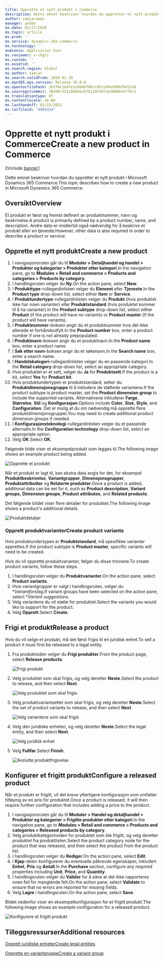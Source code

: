 ```yaml
---
title: Opprette et nytt produkt i Commerce
description: Dette emnet beskriver hvordan du oppretter et nytt produkt i Microsoft Dynamics 365 Commerce.
author: samjarawan
manager: annbe
ms.date: 01/27/2020
ms.topic: article
ms.prod: ''
ms.service: dynamics-365-commerce
ms.technology: ''
audience: Application User
ms.reviewer: v-chgri
ms.custom: ''
ms.assetid: ''
ms.search.region: Global
ms.author: samjar
ms.search.validFrom: 2020-01-20
ms.dyn365.ops.version: Release 10.0.8
ms.openlocfilehash: 3b578c1bdfe1c6b4bf66cc85cc09ed906fb812a8
ms.sourcegitcommit: 38d40c331c8894acb7b119c5073e3088b54776c1
ms.translationtype: HT
ms.contentlocale: nb-NO
ms.lasthandoff: 01/15/2021
ms.locfileid: "4965324"
---
```

# <a name="create-a-new-product-in-commerce"></a><span data-ttu-id="8090e-103">Opprette et nytt produkt i Commerce</span><span class="sxs-lookup"><span data-stu-id="8090e-103">Create a new product in Commerce</span></span>


[!include [banner](includes/banner.md)]

<span data-ttu-id="8090e-104">Dette emnet beskriver hvordan du oppretter et nytt produkt i Microsoft Dynamics 365 Commerce.</span><span class="sxs-lookup"><span data-stu-id="8090e-104">This topic describes how to create a new product in Microsoft Dynamics 365 Commerce.</span></span>

## <a name="overview"></a><span data-ttu-id="8090e-105">Oversikt</span><span class="sxs-lookup"><span data-stu-id="8090e-105">Overview</span></span>

<span data-ttu-id="8090e-106">Et produkt er først og fremst definert av produktnummer, navn og beskrivelse.</span><span class="sxs-lookup"><span data-stu-id="8090e-106">A product is primarily defined by a product number, name, and description.</span></span> <span data-ttu-id="8090e-107">Andre data er imidlertid også nødvendig for å beskrive et produkt eller en tjeneste:</span><span class="sxs-lookup"><span data-stu-id="8090e-107">However, other data is also required in order to describe a product or service:</span></span>

## <a name="create-a-new-product"></a><span data-ttu-id="8090e-108">Opprette et nytt produkt</span><span class="sxs-lookup"><span data-stu-id="8090e-108">Create a new product</span></span>

1. <span data-ttu-id="8090e-109">I navigasjonsruten går du til **Moduler \> Detaljhandel og handel \> Produkter og kategorier \> Produkter etter kategori**.</span><span class="sxs-lookup"><span data-stu-id="8090e-109">In the navigation pane, go to **Modules \> Retail and commerce \> Products and categories \> Products by category**.</span></span>
1. <span data-ttu-id="8090e-110">I handlingsruten velger du **Ny**.</span><span class="sxs-lookup"><span data-stu-id="8090e-110">On the action pane, select **New**.</span></span>
1. <span data-ttu-id="8090e-111">I **Produkttype**-rullegardinlisten velger du **Element** eller **Tjeneste**.</span><span class="sxs-lookup"><span data-stu-id="8090e-111">In the **Product type** drop-down list, select either **Item** or **Service**.</span></span>
1. <span data-ttu-id="8090e-112">I **Produktundertype**-rullegardinlisten velger du **Produkt** (hvis produktet ikke har noen varianter) eller **Produktstandard** (hvis produktet kommer til å ha varianter).</span><span class="sxs-lookup"><span data-stu-id="8090e-112">In the **Product subtype** drop-down list, select either **Product** (if the product will have no variants) or **Product master** (if the product will have variants).</span></span>
1. <span data-ttu-id="8090e-113">I **Produktnummer**-boksen angir du et produktnummer hvis det ikke allerede er forhåndsutfylt.</span><span class="sxs-lookup"><span data-stu-id="8090e-113">In the **Product number** box, enter a product number if one is not already prepopulated.</span></span>
1. <span data-ttu-id="8090e-114">I **Produktnavn**-boksen angir du et produktnavn.</span><span class="sxs-lookup"><span data-stu-id="8090e-114">In the **Product name** box, enter a product name.</span></span>
1. <span data-ttu-id="8090e-115">I **Søk etter navn**-boksen angir du et søkenavn.</span><span class="sxs-lookup"><span data-stu-id="8090e-115">In the **Search name** box, enter a search name.</span></span>
1. <span data-ttu-id="8090e-116">I **Handelskategori**-rullegardinlisten velger du en passende kategori.</span><span class="sxs-lookup"><span data-stu-id="8090e-116">In the **Retail category** drop-down list, select an appropriate category.</span></span>
1. <span data-ttu-id="8090e-117">Hvis produktet er et sett, velger du **Ja** for **Produktsett**.</span><span class="sxs-lookup"><span data-stu-id="8090e-117">If the product is a kit, select **Yes** for **Product kit**.</span></span>
1. <span data-ttu-id="8090e-118">Hvis produktundertypen er produktstandard, setter du **Produktdimensjonsgruppe** til å inkludere de støttede variantene.</span><span class="sxs-lookup"><span data-stu-id="8090e-118">If the product subtype is product master, set the **Product dimension group** to include the supported variants.</span></span> <span data-ttu-id="8090e-119">Alternativene inkluderer **Farge**, **Størrelse**, **Stil** og **Konfigurasjon**.</span><span class="sxs-lookup"><span data-stu-id="8090e-119">Options include **Color**, **Size**, **Style**, and **Configuration**.</span></span> <span data-ttu-id="8090e-120">Det er mulig at du om nødvendig må opprette flere produktdimensjonsgrupper.</span><span class="sxs-lookup"><span data-stu-id="8090e-120">You may need to create additional product dimension groups if needed.</span></span>
1. <span data-ttu-id="8090e-121">I **Konfigurasjonsteknologi**-rullegardinlisten velger du et passende alternativ.</span><span class="sxs-lookup"><span data-stu-id="8090e-121">In the **Configuration technology** drop-down list, select an appropriate option.</span></span>
1. <span data-ttu-id="8090e-122">Velg **OK**.</span><span class="sxs-lookup"><span data-stu-id="8090e-122">Select **OK**.</span></span>

<span data-ttu-id="8090e-123">Følgende bilde viser et eksempelprodukt som legges til.</span><span class="sxs-lookup"><span data-stu-id="8090e-123">The following image shows an example product being added.</span></span>

![Opprette et produkt](media/create-new-product.png)

<span data-ttu-id="8090e-125">Når et produkt er lagt til, kan ekstra data angis for det, for eksempel **Produktbeskrivelse**, **Variantgrupper**, **Dimensjonsgrupper**, **Produktattributter** og **Relaterte produkter**.</span><span class="sxs-lookup"><span data-stu-id="8090e-125">Once a product is added, additional data can be set for it, such as **Product description**, **Variant groups**, **Dimension groups**, **Product attributes**, and **Related products**.</span></span>

<span data-ttu-id="8090e-126">Det følgende bildet viser flere detaljer for produktet.</span><span class="sxs-lookup"><span data-stu-id="8090e-126">The following image shows a product's additional details.</span></span>

![Produktdetaljer](media/create-new-product-2.png)

### <a name="create-product-variants"></a><span data-ttu-id="8090e-128">Opprett produktvarianter</span><span class="sxs-lookup"><span data-stu-id="8090e-128">Create product variants</span></span>

<span data-ttu-id="8090e-129">Hvis produktundertypen er **Produktstandard**, må spesifikke varianter opprettes.</span><span class="sxs-lookup"><span data-stu-id="8090e-129">If the product subtype is **Product master**, specific variants will need to be created.</span></span> 

<span data-ttu-id="8090e-130">Hvis du vil opprette produktvarianter, følger du disse trinnene.</span><span class="sxs-lookup"><span data-stu-id="8090e-130">To create product variants, follow these steps.</span></span>

1. <span data-ttu-id="8090e-131">I handlingsruten velger du **Produktvarianter**.</span><span class="sxs-lookup"><span data-stu-id="8090e-131">On the action pane, select **Product variants**.</span></span>
1. <span data-ttu-id="8090e-132">Hvis variantgrupper er valgt i handlingsruten, velger du \**Variantforslag*.</span><span class="sxs-lookup"><span data-stu-id="8090e-132">If variant groups have been selected on the action pane, select \**Variant suggestions*.</span></span>
1. <span data-ttu-id="8090e-133">Velg variantene du vil støtte for produktet.</span><span class="sxs-lookup"><span data-stu-id="8090e-133">Select the variants you would like to support for the product.</span></span>
1. <span data-ttu-id="8090e-134">Velg **Opprett**.</span><span class="sxs-lookup"><span data-stu-id="8090e-134">Select **Create**.</span></span>

## <a name="release-a-product"></a><span data-ttu-id="8090e-135">Frigi et produkt</span><span class="sxs-lookup"><span data-stu-id="8090e-135">Release a product</span></span>

<span data-ttu-id="8090e-136">Hvis du vil selge et produkt, må det først frigis til en juridisk enhet.</span><span class="sxs-lookup"><span data-stu-id="8090e-136">To sell a product it must first be released to a legal entity.</span></span>

1. <span data-ttu-id="8090e-137">Fra produktsiden velger du **Frigi produkter**.</span><span class="sxs-lookup"><span data-stu-id="8090e-137">From the product page, select **Release products**.</span></span>

    ![Frigi produkt](media/create-new-product-3.png)

1. <span data-ttu-id="8090e-139">Velg produktet som skal frigis, og velg deretter **Neste**.</span><span class="sxs-lookup"><span data-stu-id="8090e-139">Select the product to release, and then select **Next**.</span></span>

    ![Velg produktet som skal frigis](media/create-new-product-4.png)

1. <span data-ttu-id="8090e-141">Velg produktvariantsettet som skal frigis, og velg deretter **Neste**.</span><span class="sxs-lookup"><span data-stu-id="8090e-141">Select the set of product variants to release, and then select **Next**.</span></span>

    ![Velg variantene som skal frigis](media/create-new-product-5.png)

1. <span data-ttu-id="8090e-143">Velg den juridiske enheten, og velg deretter **Neste**.</span><span class="sxs-lookup"><span data-stu-id="8090e-143">Select the legal entity, and then select **Next**.</span></span>

    ![Velg juridisk enhet](media/create-new-product-6.png)

1. <span data-ttu-id="8090e-145">Velg **Fullfør**.</span><span class="sxs-lookup"><span data-stu-id="8090e-145">Select **Finish**.</span></span>

    ![Avslutte produktfrigivelse](media/create-new-product-7.png)

## <a name="configure-a-released-product"></a><span data-ttu-id="8090e-147">Konfigurer et frigitt produkt</span><span class="sxs-lookup"><span data-stu-id="8090e-147">Configure a released product</span></span>

<span data-ttu-id="8090e-148">Når et produkt er frigitt, vil det kreve ytterligere konfigurasjon som omfatter tilføying av en pris for produktet.</span><span class="sxs-lookup"><span data-stu-id="8090e-148">Once a product is released, it will then require further configuration that includes adding a price to the product.</span></span>

1. <span data-ttu-id="8090e-149">I navigasjonsruten går du til **Moduler \> Handel og detaljhandel \> Produkter og kategorier \> Frigitte produkter etter kategori**.</span><span class="sxs-lookup"><span data-stu-id="8090e-149">In the navigation pane, go to **Modules \> Retail and commerce \> Products and categories \> Released products by category**.</span></span>
1. <span data-ttu-id="8090e-150">Velg produktkategorinoden for produktet som ble frigitt, og velg deretter produktet fra produktlisten.</span><span class="sxs-lookup"><span data-stu-id="8090e-150">Select the product category node for the product that was released, and then select the product from the product list.</span></span>
1. <span data-ttu-id="8090e-151">I handlingsruten velger du **Rediger**.</span><span class="sxs-lookup"><span data-stu-id="8090e-151">On the action pane, select **Edit**.</span></span>
1. <span data-ttu-id="8090e-152">I **Kjøp**-delen konfigurerer du eventuelle påkrevde egenskaper, inkludert **Enhet**, **Pris** og **Antall**.</span><span class="sxs-lookup"><span data-stu-id="8090e-152">In the **Purchase** section, configure any required properties including **Unit**, **Price**,  and **Quantity**.</span></span>
1. <span data-ttu-id="8090e-153">I handlingsruten velger du **Valider** for å sikre at det ikke rapporteres noen feil for manglende felt.</span><span class="sxs-lookup"><span data-stu-id="8090e-153">On the action pane, select **Validate** to ensure that no errors are reported for missing fields.</span></span>
1. <span data-ttu-id="8090e-154">Velg **Lagre** i handlingsruten.</span><span class="sxs-lookup"><span data-stu-id="8090e-154">On the action pane, select **Save**.</span></span>

<span data-ttu-id="8090e-155">Bildet nedenfor viser en eksempelkonfigurasjon for et frigitt produkt.</span><span class="sxs-lookup"><span data-stu-id="8090e-155">The following image shows an example configuration for a released product.</span></span>

![Konfigurere et frigitt produkt](media/create-new-product-8.png)

## <a name="additional-resources"></a><span data-ttu-id="8090e-157">Tilleggsressurser</span><span class="sxs-lookup"><span data-stu-id="8090e-157">Additional resources</span></span>

[<span data-ttu-id="8090e-158">Opprett juridiske enheter</span><span class="sxs-lookup"><span data-stu-id="8090e-158">Create legal entities</span></span>](channels-legal-entities.md)

[<span data-ttu-id="8090e-159">Opprette en variantgruppe</span><span class="sxs-lookup"><span data-stu-id="8090e-159">Create a variant group</span></span>](create-variant-group.md) 
